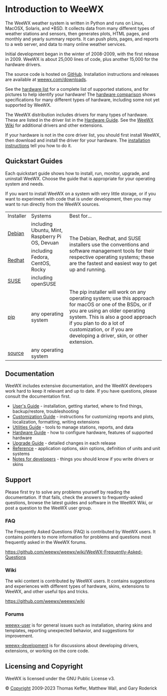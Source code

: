 # Introduction to WeeWX

The WeeWX weather system is written in Python and runs on Linux, MacOSX,
Solaris, and *BSD.  It collects data from many different types of weather
stations and sensors, then generates plots, HTML pages, and monthly and
yearly summary reports. It can push plots, pages, and reports to a web
server, and data to many online weather services.

Initial development began in the winter of 2008-2009, with the first release in
2009. WeeWX is about 25,000 lines of code, plus another 15,000 for the hardware
drivers.

The source code is hosted on [GitHub](https://github.com/weewx/weewx).
Installation instructions and releases are available at
[weewx.com/downloads](http://weewx.com/downloads).

See the [hardware list](https://weewx.com/hardware.html) for a complete list
of supported stations, and for pictures to help identify your hardware!  The
[hardware comparison](https://weewx.com/hwcmp.html) shows specifications for
many different types of hardware, including some not yet supported by WeeWX.

The WeeWX distribution includes drivers for many types of hardware.  These
are listed in the driver list in the [Hardware Guide](hardware/drivers).
See the [WeeWX Wiki](https://github.com/weewx/weewx/wiki) for additional
drivers and other extensions.

If your hardware is not in the core driver list, you should first install
WeeWX, then download and install the driver for your hardware.  The
[installation instructions](usersguide/installing) tell you how to do it.


## Quickstart Guides

Each quickstart guide shows how to install, run, monitor, upgrade, and
uninstall WeeWX.  Choose the guide that is appropriate for your operating
system and needs.

<table>
  <tr><td>Installer</td><td>Systems</td><td>Best for...</td></tr>
  <tr>
    <td><a href="quickstarts/debian">Debian</a></td>
    <td>including Ubuntu, Mint, Raspberry Pi OS, Devuan</td>
    <td rowspan=3>
The Debian, Redhat, and SUSE installers use the conventions and software
management tools for their respective operating systems; these are the
fastest and easiest way to get up and running.</td>
  </tr>
  <tr>
    <td><a href="quickstarts/redhat">Redhat</a></td>
    <td>including Fedora, CentOS, Rocky</td>
  </tr>
  <tr>
    <td><a href="quickstarts/suse">SUSE</a></td>
    <td>including openSUSE</td>
  </tr>
  <tr>
    <td><a href="quickstarts/pip">pip</a></td>
    <td>any operating system</td>
    <td>
The pip installer will work on any operating system; use this approach
for macOS or one of the BSDs, or if you are using an older operating system.
This is also a good approach if you plan to do a lot of customization, or if
you are developing a driver, skin, or other extension.
    </td>
  </tr>
  <tr>
    <td><a href="quickstarts/git">source</td>
    <td>any operating system</td>
  <tr>
If you want to install WeeWX on a system with very little storage, or if you
want to experiment with code that is under development, then you may want to
run directly from the WeeWX sources.
    </td.
  </tr>
</table>

## Documentation

WeeWX includes extensive documentation, and the WeeWX developers work hard to
keep it relevant and up to date.  If you have questions, please consult the
documentation first.

* [User's Guide](usersguide/introduction) - installation, getting started, where to find things, backup/restore, troubleshooting
* [Customization Guide](custom/introduction) - instructions for customizing reports and plots, localization, formatting, writing extensions
* [Utilities Guide](utilities/weewxd) - tools to manage stations, reports, and data
* [Hardware Guide](hardware/drivers) - how to configure hardware, features of supported hardware
* [Upgrade Guide](upgrade) - detailed changes in each release
* [Reference](reference/weewx-options/introduction) - application options, skin options, definition of units and unit systems
* [Notes for developers](devnotes) - things you should know if you write drivers or skins


## Support

Please first try to solve any problems yourself by reading the documentation.
If that fails, check the answers to frequently-asked questions, browse the
latest guides and software in the WeeWX Wiki, or post a question to the WeeWX
user group.


### FAQ

The Frequently Asked Questions (FAQ) is contributed by WeeWX users.  It
contains pointers to more information for problems and questions most
frequently asked in the WeeWX forums.

https://github.com/weewx/weewx/wiki/WeeWX-Frequently-Asked-Questions


### Wiki

The wiki content is contributed by WeeWX users. It contains suggestions and
experiences with different types of hardware, skins, extensions to WeeWX,
and other useful tips and tricks.

https://github.com/weewx/weewx/wiki


### Forums

[weewx-user](https://groups.google.com/group/weewx-user) is for general
issues such as installation, sharing skins and templates, reporting
unexpected behavior, and suggestions for improvement.

[weewx-development](https://groups.google.com/group/weewx-development) is
for discussions about developing drivers, extensions, or working on the core
code.


## Licensing and Copyright

WeeWX is licensed under the GNU Public License v3.

© [Copyright](copyright) 2009-2023 Thomas Keffer, Matthew Wall, and Gary
Roderick
